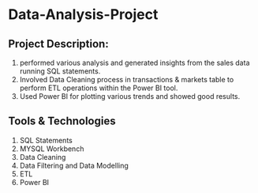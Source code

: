 # Data-Analysis-Project

## Project Description: ##

1. performed various analysis and generated insights from the sales data running SQL statements.
2. Involved Data Cleaning process in transactions & markets table to perform ETL operations within the Power BI tool.
3. Used Power BI for plotting various trends and showed good results.

## Tools & Technologies ##

1. SQL Statements
2. MYSQL Workbench
3. Data Cleaning
4. Data Filtering and Data Modelling
5. ETL
6. Power BI
